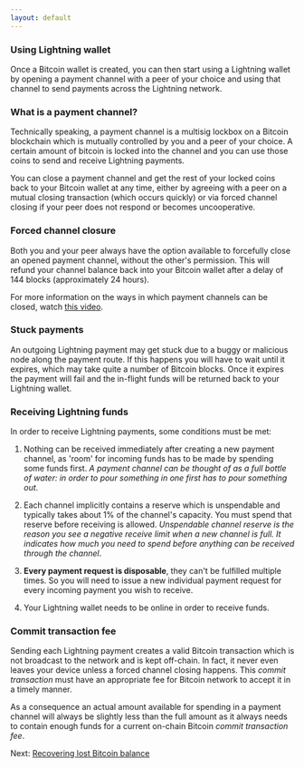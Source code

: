 ```yaml
---
layout: default
---
```


### [](#using-lightning-wallet)Using Lightning wallet

Once a Bitcoin wallet is created, you can then start using a Lightning wallet by opening a payment channel with a peer of your choice and using that channel to send payments across the Lightning network.

### [](#payment-channel)What is a payment channel?

Technically speaking, a payment channel is a multisig lockbox on a Bitcoin blockchain which is mutually controlled by you and a peer of your choice. A certain amount of bitcoin is locked into the channel and you can use those coins to send and receive Lightning payments.

You can close a payment channel and get the rest of your locked coins back to your Bitcoin wallet at any time, either by agreeing with a peer on a mutual closing transaction (which occurs quickly) or via forced channel closing if your peer does not respond or becomes uncooperative.

### [](#forced-channel-closing)Forced channel closure

Both you and your peer always have the option available to forcefully close an opened payment channel, without the other's permission. This will refund your channel balance back into your Bitcoin wallet after a delay of 144 blocks (approximately 24 hours).

For more information on the ways in which payment channels can be closed, watch [this video](https://www.youtube.com/watch?v=H-WJPjAp5u8).

### [](#stuck-payments)Stuck payments

An outgoing Lightning payment may get stuck due to a buggy or malicious node along the payment route. If this happens you will have to wait until it expires, which may take quite a number of Bitcoin blocks. Once it expires the payment will fail and the in-flight funds will be returned back to your Lightning wallet.

### [](#receiving-lightning-funds)Receiving Lightning funds

In order to receive Lightning payments, some conditions must be met:

1. Nothing can be received immediately after creating a new payment channel, as 'room' for incoming funds has to be made by spending some funds first. *A payment channel can be thought of as a full bottle of water: in order to pour something in one first has to pour something out*.

2. Each channel implicitly contains a reserve which is unspendable and typically takes about 1% of the channel's capacity. You must spend that reserve before receiving is allowed. *Unspendable channel reserve is the reason you see a negative receive limit when a new channel is full. It indicates how much you need to spend before anything can be received through the channel*.

3. **Every payment request is disposable**, they can't be fulfilled multiple times. So you will need to issue a new individual payment request for every incoming payment you wish to receive.

4. Your Lightning wallet needs to be online in order to receive funds.

### [](#commit-transaction-fee)Commit transaction fee

Sending each Lightning payment creates a valid Bitcoin transaction which is not broadcast to the network and is kept off-chain. In fact, it never even leaves your device unless a forced channel closing happens. This *commit transaction* must have an appropriate fee for Bitcoin network to accept it in a timely manner.

As a consequence an actual amount available for spending in a payment channel will always be slightly less than the full amount as it always needs to contain enough funds for a current on-chain Bitcoin *commit transaction fee*.

Next: [Recovering lost Bitcoin balance](http://lightning-wallet.com/recovering-lost-bitcoin-balance.html#recovering-lost-bitcoin-balance)
